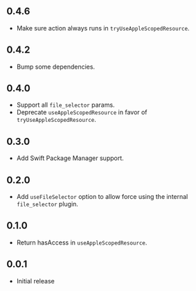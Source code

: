 ## 0.4.6

- Make sure action always runs in `tryUseAppleScopedResource`.

## 0.4.2

- Bump some dependencies.

## 0.4.0

- Support all `file_selector` params.
- Deprecate `useAppleScopedResource` in favor of `tryUseAppleScopedResource`.

## 0.3.0

- Add Swift Package Manager support.

## 0.2.0

- Add `useFileSelector` option to allow force using the internal `file_selector` plugin.

## 0.1.0

- Return hasAccess in `useAppleScopedResource`.

## 0.0.1

- Initial release
